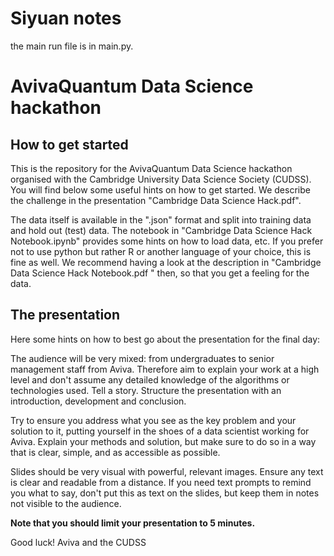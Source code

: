 # Siyuan notes

the main run file is in main.py.

# AvivaQuantum Data Science hackathon

## How to get started

This is the repository for the AvivaQuantum Data Science hackathon organised with
the Cambridge University Data Science Society (CUDSS). 
You will find below some useful hints on how to get started. 
We describe the challenge in the presentation "Cambridge Data Science Hack.pdf".

The data itself is available in the ".json" format and split into training data and 
hold out (test) data. 
The notebook in "Cambridge Data Science Hack Notebook.ipynb" provides some hints on 
how to load data, etc. If you prefer not to use python but rather R or another language
of your choice, this is fine as well. 
We recommend having a look at the description in "Cambridge Data Science Hack Notebook.pdf "
then, so that you get a feeling for the data. 

## The presentation

Here some hints on how to best go about the presentation for the final day: 

The audience will be very mixed: from undergraduates to senior management staff from Aviva. Therefore aim to explain your work at a high level and don't assume any detailed knowledge of the algorithms or technologies used. 
Tell a story. Structure the presentation with an introduction, development and conclusion.  

Try to ensure you address what you see as the key problem and your solution to it, putting yourself in the shoes of a data scientist working for Aviva.
Explain your methods and solution, but make sure to do so in a way that is clear, simple, and as accessible as possible.


Slides should be very visual with powerful, relevant images. Ensure any text is clear and readable from a distance. If you need text prompts to remind you what to say, don't put this as text on the slides, but keep them in notes not visible to the audience. 

**Note that you should limit your presentation to 5 minutes.**

Good luck!
Aviva and the CUDSS
